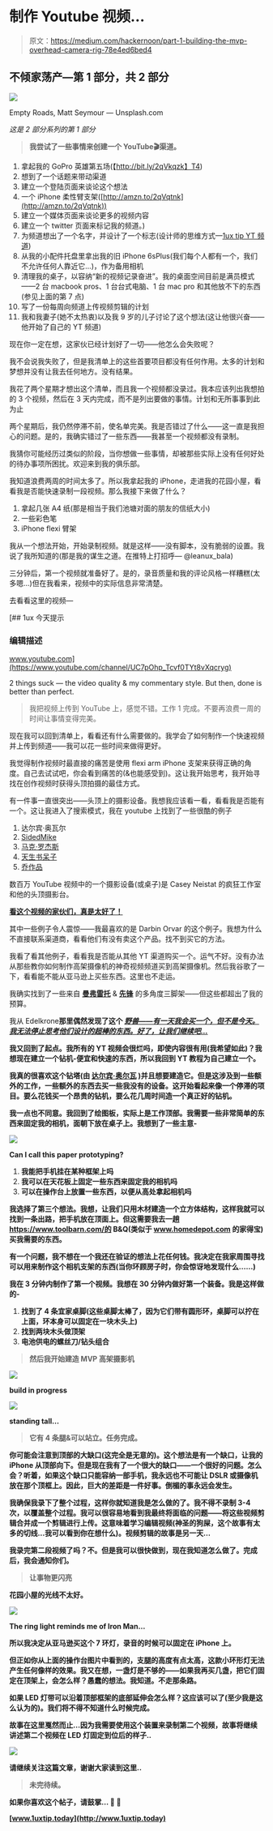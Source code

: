 # 制作 Youtube 视频…

> 原文：<https://medium.com/hackernoon/part-1-building-the-mvp-overhead-camera-rig-78e4ed6bed4>

## 不倾家荡产—第 1 部分，共 2 部分

![](img/9c63469a34426b9c7b536edb2a959e34.png)

Empty Roads, Matt Seymour — Unsplash.com

*这是 2 部分系列的第 1 部分*

> **我尝试了一些事情来创建一个 YouTube🎬渠道。**

1.  拿起我的 GoPro 英雄第五场(【http://bit.ly/2qVkqzk】T4)
2.  想到了一个话题来带动渠道
3.  建立一个登陆页面来谈论这个想法
4.  一个 iPhone 柔性臂支架([http://amzn.to/2qVqtnk](http://amzn.to/2qVqtnk))
5.  建立一个媒体页面来谈论更多的视频内容
6.  建立一个 twitter 页面来标记我的频道。)
7.  为频道想出了一个名字，并设计了一个标志(设计师的思维方式—[1ux tip YT 频道](https://www.youtube.com/channel/UC7pOhp_Tcvf0TYt8vXqcryg))
8.  从我的小配件托盘里拿出我的旧 iPhone 6sPlus(我们每个人都有一个，我们不允许任何人靠近它…)，作为备用相机
9.  清理我的桌子，以容纳“新的视频记录奋进”。我的桌面空间目前是满员模式——2 台 macbook pros、1 台台式电脑、1 台 mac pro 和其他放不下的东西(参见上面的第 7 点)
10.  写了一份每周向频道上传视频剪辑的计划
11.  我和我妻子(她不太热衷)以及我 9 岁的儿子讨论了这个想法(这让他很兴奋——他开始了自己的 YT 频道)

现在你一定在想，这家伙已经计划好了一切——他怎么会失败呢？

我不会说我失败了，但是我清单上的这些首要项目都没有任何作用。太多的计划和梦想并没有让我去任何地方。没有结果。

我花了两个星期才想出这个清单，而且我一个视频都没录过。我本应该列出我想拍的 3 个视频，然后在 3 天内完成，而不是列出要做的事情。计划和无所事事到此为止

两个星期后，我仍然停滞不前，使名单完美。我是否错过了什么——这一直是我担心的问题。是的，我确实错过了一些东西——我甚至一个视频都没有录制。

我猜你可能经历过类似的阶段，当你想做一些事情，却被那些实际上没有任何好处的待办事项所困扰。欢迎来到我的俱乐部。

我知道浪费两周的时间太多了。所以我拿起我的 iPhone，走进我的花园小屋，看看我是否能快速录制一段视频。那么我接下来做了什么？

1.  拿起几张 A4 纸(那是相当于我们池塘对面的朋友的信纸大小)
2.  一些彩色笔
3.  iPhone flexi 臂架

我从一个想法开始，开始录制视频。就是这样——没有脚本，没有脆弱的设置。我说了我所知道的(那是我的谋生之道。在推特上打招呼— @leanux_bala)

三分钟后，第一个视频就准备好了。是的，录音质量和我的评论风格一样糟糕(太多嗯...)但在我看来，视频中的实际信息非常清楚。

去看看这里的视频—

[](https://www.youtube.com/channel/UC7pOhp_Tcvf0TYt8vXqcryg) [## 1ux 今天提示

### 编辑描述

www.youtube.com](https://www.youtube.com/channel/UC7pOhp_Tcvf0TYt8vXqcryg) 

2 things suck — the video quality & my commentary style. But then, done is better than perfect.

> 我把视频上传到 YouTube 上，感觉不错。工作 1 完成。不要再浪费一周的时间让事情变得完美。

现在我可以回到清单上，看看还有什么需要做的。我学会了如何制作一个快速视频并上传到频道——我可以花一些时间来做得更好。

我觉得制作视频时最直接的痛苦是使用 flexi arm iPhone 支架来获得正确的角度。自己去试试吧，你会看到痛苦的(&也能感受到)。这让我开始思考，我开始寻找在创作视频时获得头顶拍摄的最佳方式。

有一件事一直很突出——头顶上的摄影设备。我想我应该看一看，看看我是否能有一个。这让我进入了搜索模式，我在 youtube 上找到了一些很酷的例子

1.  达尔宾·奥瓦尔
2.  [SidedMike](https://www.youtube.com/watch?v=1-vccT6jLH4)
3.  [马克·罗杰斯](https://www.youtube.com/watch?v=Z7u75_1EJ54)
4.  [天生书呆子](https://www.youtube.com/watch?v=Svgkir_FGK4)
5.  [乔作品](https://www.youtube.com/watch?v=XgJluM-v2rA)

数百万 YouTube 视频中的一个摄影设备(或桌子)是 Casey Neistat 的疯狂工作室和他的头顶摄影台。

[**看这个视频的家伙们，真是太好了！**](https://www.youtube.com/watch?v=vb60rrtTddQ)

其中一些例子令人震惊——我最喜欢的是 Darbin Orvar 的这个例子。我想为什么不直接联系渠道商，看看他们有没有卖这个产品。找不到买它的方法。

我看了看其他例子，看看我是否能从其他 YT 渠道购买一个。运气不好。没有办法从那些教你如何制作高架摄像机的神奇视频频道买到高架摄像机。然后我谷歌了一下，看看能不能从亚马逊上买些东西。这里也不走运。

我确实找到了一些来自 [**曼弗雷托**](https://www.manfrotto.co.uk/055-aluminium-3-section-photo-tripod-with-horizontal-column) & [**先锋**](https://www.amazon.co.uk/Vanguard-Alta-Pro-263AT-Multi-Angle/dp/B002KD9B3C) 的多角度三脚架——但这些都超出了我的预算。

我从 Edelkrone**那里偶然发现了这个 [***野兽——有一天我会买一个，但不是今天。我无法停止思考他们设计的超棒的东西。好了，让我们继续吧…***](https://www.edelkrone.com/p/138/slider-plus)**

**我又回到了起点。我所有的 YT 视频会很烂吗，即使内容很有用(我希望如此)？我想现在建立一个钻机-便宜和快速的东西，所以我回到 YT 教程为自己建立一个。**

**我真的很喜欢这个钻塔(由 [**达尔宾·奥尔瓦**](https://www.youtube.com/watch?v=KQ4ORaQLx9g) )并且想要建造它。但是这涉及到一些额外的工作，一些额外的东西去买一些我没有的设备。这开始看起来像一个停滞的项目。要么花钱买一个昂贵的钻机，要么花几周时间造一个真正好的钻机。**

**我一点也不同意。我回到了绘图板，实际上是工作顶部。我需要一些非常简单的东西来固定我的相机，面朝下放在桌子上。我想到了一些主意-**

**![](img/0994a129d1019ecfbf839a3a75f1695f.png)**

**Can I call this paper prototyping?**

1.  **我能把手机挂在某种框架上吗**
2.  **我可以在天花板上固定一些东西来固定我的相机吗**
3.  **可以在操作台上放置一些东西，以便从高处拿起相机吗**

**我选择了第三个想法。我想，让我们只用木材建造一个立方体结构，这样我就可以找到一条出路，把手机放在顶面上。但这需要我去一趟 https://www.toolbarn.com/的 B&Q(类似于 www.homedepot.com 的家得宝)买我需要的东西。**

**有一个问题，我不想在一个我还在验证的想法上花任何钱。我决定在我家周围寻找可以用来制作这个相机支架的东西(当你环顾房子时，你会惊讶地发现什么……)**

**我在 3 分钟内制作了第一个视频。我想在 30 分钟内做好第一个装备。我是这样做的-**

1.  **找到了 4 条宜家桌脚(这些桌脚太棒了，因为它们带有圆形环，桌脚可以拧在上面，环本身可以固定在一块木头上)**
2.  **找到两块木头做顶架**
3.  **电池供电的螺丝刀/钻头组合**

> ****然后我开始建造 MVP 高架摄影机****

**![](img/d499bc67cf4b6d50f3234262cd329900.png)**

**build in progress**

**![](img/34d26c25839083ecaa9a87d51b70800c.png)**

**standing tall…**

> ****它有 4 条腿&可以站立。任务完成。****

**你可能会注意到顶部的大缺口(这完全是无意的)。这个想法是有一个缺口，让我的 iPhone 从顶部向下。但是现在我有了一个很大的缺口——一个很好的问题。怎么会？听着，如果这个缺口只能容纳一部手机，我永远也不可能让 DSLR 或摄像机放在那个顶框上。因此，巨大的差距是一件好事。倒楣的事永远会发生。**

**我确保我录下了整个过程，这样你就知道我是怎么做的了。我不得不录制 3-4 次，以覆盖整个过程。我可以很容易地看到我最终将面临的问题——将这些视频剪辑合并成一个剪辑进行上传。这意味着学习编辑视频(神圣的狗屎，这个故事有太多的切线…我可以看到你在想什么)。视频剪辑的故事是另一天…**

**我录完第二段视频了吗？不。但是我可以很快做到，现在我知道怎么做了。完成后，我会通知你们。**

> ****让事物更闪亮****

**花园小屋的光线不太好。**

**![](img/d6ec6e4806a4de3f61b77ee9f9c37e6a.png)**

**The ring light reminds me of Iron Man…**

**所以我决定从亚马逊买这个 7 环灯，录音的时候可以固定在 iPhone 上。**

**但正如你从上面的操作台图片中看到的，支腿的高度有点太高，这款小环形灯无法产生任何像样的效果。我又在想，一盏灯是不够的——如果我再买几盏，把它们固定在顶架上，会怎么样？愚蠢的想法。我知道。不走那条路。**

**如果 LED 灯带可以沿着顶部框架的底部延伸会怎么样？这应该可以了(至少我是这么认为的)。我们将不得不知道什么时候完成。**

**故事在这里戛然而止…因为我需要使用这个装置来录制第二个视频，故事将继续讲述第二个视频在 LED 灯固定到位后的样子..**

**[![](img/2910e58c221ac2f085b3614b5c6c932b.png)](http://www.trafficboost.io)**

**请继续关注这篇文章，谢谢大家读到这里..**

> ****未完待续。****

****如果你喜欢这个帖子，请鼓掌…** 👏 👏**

**[www.1uxtip.today](http://www.1uxtip.today)**